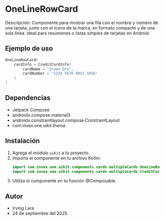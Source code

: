 # OneLineRowCard

Descripción: Componente para mostrar una fila con el nombre y número de una tarjeta, junto con el ícono de la marca, en formato compacto y de una sola línea. Ideal para resúmenes o listas simples de tarjetas en Android.

## Ejemplo de uso
```kotlin
OneLineRowCard(
    cardInfo = CreditCardInfo(
        cardName = "Invex Oro",
        cardNumber = "1234 5678 9012 3456"
    )
)
```

## Dependencias
- Jetpack Compose
- androidx.compose.material3
- androidx.constraintlayout.compose.ConstraintLayout
- com.invex.one.uikit.theme

## Instalación
1. Agrega el módulo `uikit` a tu proyecto.
2. Importa el componente en tu archivo Kotlin:
   ```kotlin
   import com.invex.one.uikit.components.cards.multipleCards.OneLineRowCard
   import com.invex.one.uikit.components.cards.multipleCards.CreditCardInfo
   ```
3. Utiliza el componente en tu función @Composable.

## Autor
- Irving Lara
- 24 de septiembre del 2025

